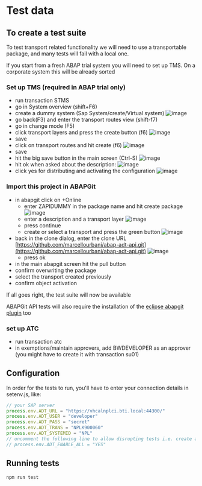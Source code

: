 # Test data

## To create a test suite

To test transport related functionality we will need to use a transportable package, and many tests will fail with a local one.

If you start from a fresh ABAP trial system you will need to set up TMS. On a corporate system this will be already sorted

### Set up TMS (required in ABAP trial only)

- run transaction STMS
- go in System overview (shift+F6)
- create a dummy system (Sap System/create/Virtual system) ![image](https://user-images.githubusercontent.com/2453277/69141195-2048e900-0abc-11ea-8b2b-58383bdb3eb0.png)
- go back(F3) and enter the transport routes view (shift-f7)
- go in change mode (F5)
- click transport layers and press the create button (f6) ![image](https://user-images.githubusercontent.com/2453277/69150572-da4a5000-0ad0-11ea-924e-38e7a0a546be.png)
- save
- click on transport routes and hit create (f6) ![image](https://user-images.githubusercontent.com/2453277/69150776-3d3be700-0ad1-11ea-966f-d8c1ca5df2a4.png)
- save
- hit the big save button in the main screen (Ctrl-S)
  ![image](https://user-images.githubusercontent.com/2453277/69160066-d1617a80-0ae0-11ea-87c8-16b831d36723.png)
- hit ok when asked about the description:
  ![image](https://user-images.githubusercontent.com/2453277/69159801-6617a880-0ae0-11ea-80a6-10391e4ba2f5.png)
- click yes for distributing and activating the configuration ![image](https://user-images.githubusercontent.com/2453277/69159900-85aed100-0ae0-11ea-8092-fe40a01e6026.png)

### Import this project in ABAPGit

- in abapgit click on +Online
  - enter ZAPIDUMMY in the package name and hit create package
    ![image](https://user-images.githubusercontent.com/2453277/69139023-a44ca200-0ab7-11ea-84ef-49cde2fddbde.png)
  - enter a description and a transport layer
    ![image](https://user-images.githubusercontent.com/2453277/69160200-11286200-0ae1-11ea-87b8-8622dbad7474.png)
  - press continue
  - create or select a transport and press the green button
    ![image](https://user-images.githubusercontent.com/2453277/69160709-edb1e700-0ae1-11ea-9e13-2c8ddc346dab.png)
- back in the clone dialog, enter the clone URL [https://github.com/marcellourbani/abap-adt-api.git](https://github.com/marcellourbani/abap-adt-api.git)
  ![image](https://user-images.githubusercontent.com/2453277/69160940-42edf880-0ae2-11ea-87fd-0ce6592e3bcc.png)
  - press ok
- in the main abapgit screen hit the pull button
- confirm overwriting the package
- select the transport created previously
- confirm object activation

If all goes right, the test suite will now be available

ABAPGit API tests will also require the installation of the [eclipse abapgit plugin](https://github.com/abapGit/ADT_Backend) too

### set up ATC

- run transaction atc
- in exemptions/maintain approvers, add BWDEVELOPER as an approver (you might have to create it with transaction su01)

## Configuration

In order for the tests to run, you'll have to enter your connection details in setenv.js, like:

```javascript
// your SAP server
process.env.ADT_URL = "https://vhcalnplci.bti.local:44300/"
process.env.ADT_USER = "developer"
process.env.ADT_PASS = "secret"
process.env.ADT_TRANS = "NPLK900060"
process.env.ADT_SYSTEMID = "NPL"
// uncomment the following line to allow disrupting tests i.e. create and release transports, create and delete objects
// process.env.ADT_ENABLE_ALL = "YES"
```

## Running tests

```bash
npm run test
```
